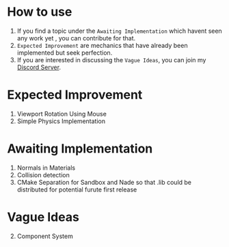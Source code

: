 # How to use
1) If you find a topic under the `Awaiting Implementation` which havent seen any work yet , you can contribute for that.
2) `Expected Improvement` are mechanics that have already been implemented but seek perfection.
3) If you are interested in discussing the `Vague Ideas`, you can join my 
<a href = "https://discord.gg/MN6ccBjJK9"> Discord Server</a>.

# Expected Improvement
1) Viewport Rotation Using Mouse
2) Simple Physics Implementation

# Awaiting Implementation
1) Normals in Materials
2) Collision detection
3) CMake Separation for Sandbox and Nade so that .lib could be distributed for potential furute first release

# Vague Ideas
2) Component System